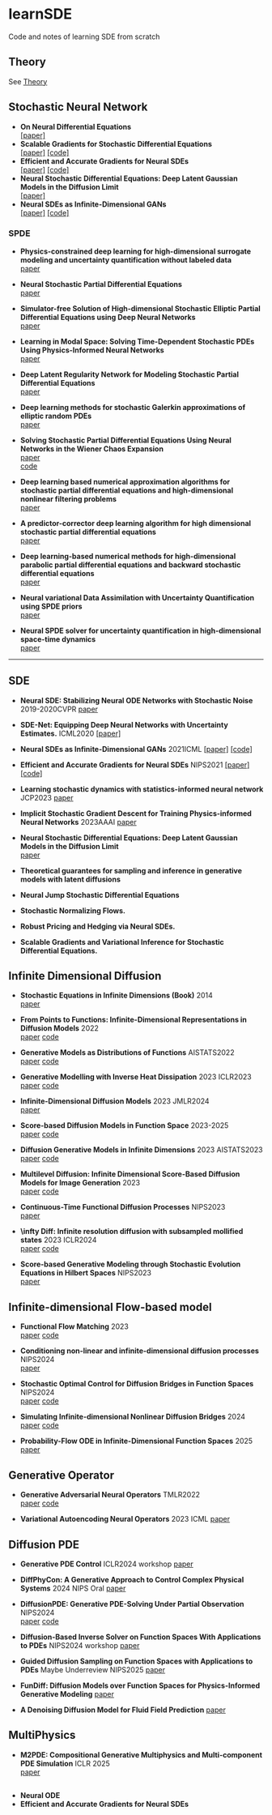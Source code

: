 # learnSDE
Code and notes of learning SDE from scratch
## Theory
See [Theory](./notebook/main.pdf)

## Stochastic Neural Network

- **On Neural Differential Equations**  
  [[paper]](https://arxiv.org/abs/2202.02435)
- **Scalable Gradients for Stochastic Differential Equations**  
  [[paper]](https://arxiv.org/abs/2001.01328) [[code]](https://github.com/google-research/torchsde)
- **Efficient and Accurate Gradients for Neural SDEs**  
  [[paper]](https://arxiv.org/abs/2105.13493) [[code]](https://github.com/patrick-kidger/torchcde) 
- **Neural Stochastic Differential Equations: Deep Latent Gaussian Models in the Diffusion Limit**    
  [[paper]](https://arxiv.org/abs/1905.09883)
- **Neural SDEs as Infinite-Dimensional GANs**  
  [[paper]](https://arxiv.org/abs/2102.03657) [[code]](https://github.com/google-research/torchsde)


### SPDE

- **Physics-constrained deep learning for high-dimensional surrogate modeling and uncertainty quantification without labeled data**  
  [paper](https://www.sciencedirect.com/science/article/pii/S0021999119303559?via%3Dihub)

- **Neural Stochastic Partial Differential Equations**  
  [paper](https://arxiv.org/pdf/2110.10249v1.pdf)

- **Simulator-free Solution of High-dimensional Stochastic Elliptic Partial Differential Equations using Deep Neural Networks**  
  [paper](https://arxiv.org/pdf/1902.05200)

- **Learning in Modal Space: Solving Time-Dependent Stochastic PDEs Using Physics-Informed Neural Networks**  
  [paper](https://arxiv.org/pdf/1905.01205)

- **Deep Latent Regularity Network for Modeling Stochastic Partial Differential Equations**  
  [paper](https://ojs.aaai.org/index.php/AAAI/article/view/25938)

- **Deep learning methods for stochastic Galerkin approximations of elliptic random PDEs**  
  [paper](https://arxiv.org/pdf/2409.08063)

- **Solving Stochastic Partial Differential Equations Using Neural Networks in the Wiener Chaos Expansion**  
  [paper](https://arxiv.org/pdf/2411.03384)  
  [code](https://github.com/psc25/ChaosSPDE)

- **Deep learning based numerical approximation algorithms for stochastic partial differential equations and high-dimensional nonlinear filtering problems**  
  [paper](https://arxiv.org/abs/2012.01194)

- **A predictor-corrector deep learning algorithm for high dimensional stochastic partial differential equations**  
  [paper](https://arxiv.org/abs/2208.09883)

- **Deep learning-based numerical methods for high-dimensional parabolic partial differential equations and backward stochastic differential equations**  
  [paper](https://arxiv.org/abs/1706.04702)

- **Neural variational Data Assimilation with Uncertainty Quantification using SPDE priors**  
  [paper](https://arxiv.org/abs/2402.01855v3)

- **Neural SPDE solver for uncertainty quantification in high-dimensional space-time dynamics**  
  [paper](https://arxiv.org/pdf/2311.01783)

---

## SDE
- **Neural SDE: Stabilizing Neural ODE Networks with Stochastic Noise**  2019-2020CVPR
  [paper](https://arxiv.org/abs/192019-2020CVPR06.02355)

- **SDE-Net: Equipping Deep Neural Networks with Uncertainty Estimates.** ICML2020
  [[paper]](10.48550/arXiv.2008.10546)

- **Neural SDEs as Infinite-Dimensional GANs**  2021ICML
  [[paper]](https://arxiv.org/abs/2102.03657) [[code]](https://github.com/google-research/torchsde)

- **Efficient and Accurate Gradients for Neural SDEs**  NIPS2021
  [[paper]](https://arxiv.org/abs/2105.13493) [[code]](https://github.com/patrick-kidger/torchcde)

- **Learning stochastic dynamics with statistics-informed neural network**  JCP2023
  [paper](https://www.sciencedirect.com/science/article/pii/S0021999122008828)

- **Implicit Stochastic Gradient Descent for Training Physics-informed Neural Networks**  2023AAAI
  [paper](https://arxiv.org/pdf/2303.01767)

- **Neural Stochastic Differential Equations: Deep Latent Gaussian Models in the Diffusion Limit**  
  [paper](https://arxiv.org/abs/1905.09883)


- **Theoretical guarantees for sampling and inference in generative models with latent diffusions**  

- **Neural Jump Stochastic Differential Equations**

- **Stochastic Normalizing Flows.**
- **Robust Pricing and Hedging via Neural SDEs.**
- **Scalable Gradients and Variational Inference for Stochastic Differential Equations.**




## Infinite Dimensional Diffusion
- **Stochastic Equations in Infinite Dimensions (Book)** 2014  
  [paper](https://www.cambridge.org/core/books/stochastic-equations-in-infinite-dimensions/6218FF6506BE364F82E3CF534FAC2FC5)

- **From Points to Functions: Infinite-Dimensional Representations in Diffusion Models** 2022  
  [paper](https://arxiv.org/pdf/2210.13774v1)
  [code](https://github.com/sarthmit/traj_drl)

- **Generative Models as Distributions of Functions** AISTATS2022    
  [paper](https://arxiv.org/pdf/2102.04776)
  [code](https://github.com/EmilienDupont/neural-function-distributions)


- **Generative Modelling with Inverse Heat Dissipation** 2023 ICLR2023  
  [paper](https://openreview.net/pdf?id=4PJUBT9f2Ol)
  [code](https://github.com/AaltoML/generative-inverse-heat-dissipation)
  
- **Infinite-Dimensional Diffusion Models** 2023 JMLR2024  
  [paper](https://www.jmlr.org/papers/volume25/23-1271/23-1271.pdf) 

- **Score-based Diffusion Models in Function Space** 2023-2025  
  [paper](https://arxiv.org/pdf/2302.07400)
  [code](https://github.com/lim0606/ddo)

- **Diffusion Generative Models in Infinite Dimensions**  2023 AISTATS2023  
  [paper](http://arxiv.org/abs/2212.00886)
  [code](https://github.com/GavinKerrigan/functional_diffusion)

- **Multilevel Diffusion: Infinite Dimensional Score-Based Diffusion Models for Image Generation** 2023  
  [paper](http://arxiv.org/abs/2303.04772)
  [code](https://github.com/paullyonel/multileveldiff)



- **Continuous-Time Functional Diffusion Processes** NIPS2023  
  [paper](https://arxiv.org/pdf/2303.00800)

- **\infty Diff: Infinite resolution diffusion with subsampled mollified states** 2023 ICLR2024  
  [paper](https://arxiv.org/pdf/2303.18242)
  [code](https://github.com/samb-t/infty-diff)

- **Score-based Generative Modeling through Stochastic Evolution Equations in Hilbert Spaces** NIPS2023  
  [paper](https://proceedings.neurips.cc/paper_files/paper/2023/file/76c6f9f2475b275b92d03a83ea270af4-Paper-Conference.pdf)


## Infinite-dimensional Flow-based model

- **Functional Flow Matching** 2023  
  [paper](https://arxiv.org/pdf/2305.17209)
  [code](https://github.com/GavinKerrigan/functional_flow_matching)

- **Conditioning non-linear and infinite-dimensional diffusion processes**  NIPS2024  
  [paper](https://proceedings.neurips.cc/paper_files/paper/2024/file/14ad9256c430e6c8977e470d8e268320-Paper-Conference.pdf)

- **Stochastic Optimal Control for Diffusion Bridges in Function Spaces** NIPS2024  
  [paper](https://arxiv.org/pdf/2405.20630)
  [code](https://github.com/bw-park/DBFS)

- **Simulating Infinite-dimensional Nonlinear Diffusion Bridges** 2024  
  [paper](https://arxiv.org/pdf/2405.18353)
  [code](https://github.com/bookdiver/scoreoperator)

- **Probability-Flow ODE in Infinite-Dimensional Function Spaces** 2025  
  [paper](http://arxiv.org/abs/2503.10219)

## Generative Operator
- **Generative Adversarial Neural Operators** TMLR2022  
  [paper](https://arxiv.org/abs/2205.03017)
  [code](https://github.com/neuraloperator/GANO)

- **Variational Autoencoding Neural Operators** 2023 ICML
  [paper](https://proceedings.mlr.press/v202/seidman23a.html)

## Diffusion PDE

- **Generative PDE Control**   ICLR2024 workshop
  [paper](https://openreview.net/pdf?id=vaKnCahjdj)

- **DiffPhyCon: A Generative Approach to Control Complex Physical Systems** 2024 NIPS Oral
  [paper](http://arxiv.org/abs/2407.06494)

- **DiffusionPDE: Generative PDE-Solving Under Partial Observation** NIPS2024  
  [paper](https://arxiv.org/pdf/2406.17763)
  [code](https://github.com/jhhuangchloe/DiffusionPDE)

- **Diffusion-Based Inverse Solver on Function Spaces With Applications to PDEs** NIPS2024  workshop
  [paper](https://ml4physicalsciences.github.io/2024/files/NeurIPS_ML4PS_2024_253.pdf)

- **Guided Diffusion Sampling on Function Spaces with Applications to PDEs** Maybe Underreview NIPS2025
  [paper](10.48550/arXiv.2505.17004)

- **FunDiff: Diffusion Models over Function Spaces for Physics-Informed Generative Modeling** 
  [paper](https://arxiv.org/pdf/2506.07902) 

- **A Denoising Diffusion Model for Fluid Field Prediction**
  [paper](http://arxiv.org/abs/2301.11661)


  
## MultiPhysics
- **M2PDE: Compositional Generative Multiphysics and Multi-component PDE Simulation** ICLR 2025  
  [paper](10.48550/arXiv.2412.04134)

##
- **Neural ODE**
- **Efficient and Accurate Gradients for Neural SDEs**